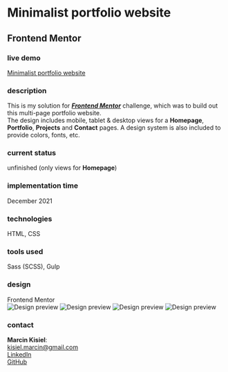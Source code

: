 # Minimalist portfolio website

## Frontend Mentor

### live demo

[Minimalist portfolio website](https://marcinkisiel.github.io/frontend-mentor-minimalist-portfolio/)

### description

This is my solution for **_[Frontend Mentor](https://www.frontendmentor.io/challenges/minimalist-portfolio-website-LMy-ZRyiE)_** challenge, which was to build out this multi-page portfolio website.<br/>
The design includes mobile, tablet & desktop views for a **Homepage**, **Portfolio**, **Projects** and **Contact** pages. A design system is also included to provide colors, fonts, etc.

### current status

unfinished (only views for **Homepage**)

### implementation time

December 2021

### technologies

HTML, CSS

### tools used

Sass (SCSS), Gulp

### design

Frontend Mentor
<br/>
![Design preview](design-preview/minimalist-portfolio-desktop-preview.jpg)
![Design preview](design-preview/minimalist-portfolio-tablet-preview.jpg)
![Design preview](design-preview/minimalist-portfolio-mobile-preview.jpg)
![Design preview](design-preview/minimalist-portfolio-project-preview.jpg)

### contact

**Marcin Kisiel**:
<br/>
[kisiel.marcin@gmail.com](mailto:kisiel.marcin@gmail.com)
<br/>
[LinkedIn](https://www.linkedin.com/in/marcin-kisiel/)
<br/>
[GitHub](https://github.com/marcinkisiel)
<br/>
